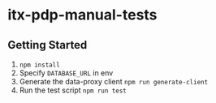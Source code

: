 # itx-pdp-manual-tests

## Getting Started

1. `npm install`
2. Specify `DATABASE_URL` in env
3. Generate the data-proxy client `npm run generate-client`
4. Run the test script `npm run test`
